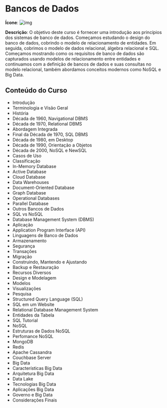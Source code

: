 # Bancos de Dados

**Ícone**: ![img](https://i.imgur.com/U2ezkyd.png)

**Descrição**: O objetivo deste curso é fornecer uma introdução aos princípios dos sistemas de banco de dados. Começamos estudando o design do banco de dados, cobrindo o modelo de relacionamento de entidades. Em seguida, cobrimos o modelo de dados relacional, álgebra relacional e SQL. Começamos mostrando como os requisitos de banco de dados são capturados usando modelos de relacionamento entre entidades e continuamos com a definição de bancos de dados e suas consultas no modelo relacional, também abordamos conceitos modernos como NoSQL e Big Data.

## Conteúdo do Curso 

- Introdução
- Terminologia e Visão Geral
- História
- Década de 1960, Navigational DBMS
- Década de 1970, Relational DBMS
- Abordagem Integrada
- Final da Década de 1970, SQL DBMS
- Década de 1980, em Desktop
- Década de 1990, Orientação a Objetos
- Década de 2000, NoSQL e NewSQL
- Casos de Uso
- Classificação
- In-Memory Database
- Active Database
- Cloud Database
- Data Warehouses
- Document-Oriented Database
- Graph Database
- Operational Databases
- Parallel Database
- Outros Bancos de Dados
- SQL vs NoSQL
- Database Management System (DBMS)
- Aplicação
- Application Program Interface (API)
- Linguagens de Banco de Dados
- Armazenamento
- Segurança
- Transações
- Migração
- Construindo, Mantendo e Ajustando
- Backup e Restauração
- Recursos Diversos
- Design e Modelagem
- Modelos
- Visualizações
- Pesquisa
- Structured Query Language (SQL)
- SQL em um Website
- Relational Database Management System
- Entidades da Tabela
- SQL Tutorial
- NoSQL
- Estruturas de Dados NoSQL
- Perfomance NoSQL
- MongoDB
- Redis
- Apache Cassandra
- Couchbase Server
- Big Data
- Características Big Data
- Arquitetura Big Data
- Data Lake
- Tecnologias Big Data
- Aplicações Big Data
- Governo e Big Data
- Considerações Finais
